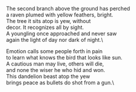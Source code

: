 The second branch above the ground has perched\
a raven plumed with yellow feathers, bright.\
The tree it sits atop is yew, without\
decor. It recognizes all by sight.\
A youngling once approached and never saw\
again the light of day nor dark of night.\

Emotion calls some people forth in pain\
to learn what knows the bird that looks like sun.\
A cautious man may live, others will die,\
and none the wiser he who hid and won.\
This dandelion beast atop the yew\
brings peace as bullets do shot from a gun.\